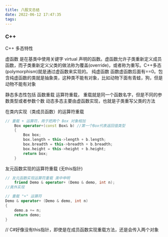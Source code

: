 ```yaml
---
title: 八股文总结
date: 2022-06-12 17:47:35
tags:
---
```


### C++
C++ 多态特性

虚函数 是在基类中使用关键字 virtual 声明的函数。虚函数允许子类重新定义成员函数，而子类重新定义父类的做法称为覆盖(override)，或者称为重写。C++多态(polymorphism)就是通过虚函数来实现的。
纯虚函数 函数虚函数后面有==0。包含纯虚函数的类就是抽象类，这种类不能有对象，比如动物下面有青蛙，狗，但是动物不能有对象


静态多态性包括 函数重载 运算符重载， 重载就是同一个函数名字，但是不同的参数类型或者参数个数
动态多态主要由虚函数实现，也就是子类重写父类的方法

在类内实现（类成员函数）的运算符重载
```C++
// 重载 + 运算符，用于把两个 Box 对象相加
    Box operator+(const Box& b) //第一个Box代表返回值类型
    {
        Box box;
        box.length = this->length + b.length;
        box.breadth = this->breadth + b.breadth;
        box.height = this->height + b.height;
        return box;
    }
```
友元函数实现的运算符重载 (无this指针)
```C++
// 友元函数实现运算符重载 类中申明
    friend Demo & operator+ (Demo & demo, int n);
//类外实现

// 重载 "+" 运算符
Demo & operator+ (Demo & demo, int n)
{
    demo.a += n;
    return demo;
}

```

// C#好像没有this指针，即使是在成员函数实现重载方法，还是会传入两个对象